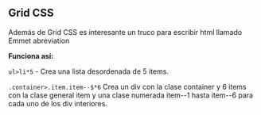 ## Grid CSS

Además de Grid CSS es interesante un truco para
escribir html llamado Emmet abreviation

**Funciona así:**

`ul>li*5` - Crea una lista desordenada de 5 items.

`.container>.item.item--$*6` Crea un div con la clase container y 6 items con la clase general item y una clase numerada item--1 hasta item--6 para cada uno de los div interiores.
